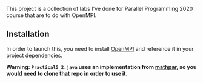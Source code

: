 This project is a collection of labs I've done for Parallel Programming 2020 course that are to do with OpenMPI.

## Installation
In order to launch this, you need to install [OpenMPI](https://open-mpi.org/software/ompi/v4.1) and reference it in your project dependencies.

**Warning: `Practical5_2.java` uses an implementation from [mathpar](https://bitbucket.org/mathpar/dap), so you would need to clone that repo in order to use it.**
